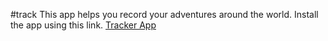 #track
This app helps you record your adventures around the world. 
Install the app using this link. <a href="https://expo.dev/@dev-donald/tracks">Tracker App</a>
